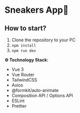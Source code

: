 # Sneakers App👟

## How to start?

1.  Clone the repository to your PC
2. `npm install`
3. `npm run dev`

**⚙️ Technology Stack:**

- Vue 3
- Vue Router
- TailwindCSS
- Axios
- @formkit/auto-animate
- Composition API / Options API
- ESLint
- Prettier

